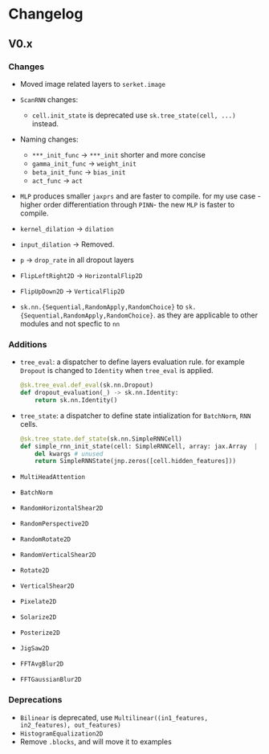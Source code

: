 # Changelog

## V0.x

### Changes

- Moved image related layers to `serket.image`

- `ScanRNN` changes:

  - `cell.init_state` is deprecated use `sk.tree_state(cell, ...)` instead.

- Naming changes:
  - `***_init_func` -> `***_init` shorter and more concise
  - `gamma_init_func` -> `weight_init`
  - `beta_init_func` -> `bias_init`
  - `act_func` -> `act`
- `MLP` produces smaller `jaxprs` and are faster to compile. for my use case -higher order differentiation through `PINN`- the new `MLP` is faster to compile.
- `kernel_dilation` -> `dilation`
- `input_dilation` -> Removed.
- `p` -> `drop_rate` in all dropout layers
- `FlipLeftRight2D` -> `HorizontalFlip2D`
- `FlipUpDown2D` -> `VerticalFlip2D`

- `sk.nn.{Sequential,RandomApply,RandomChoice}` to `sk.{Sequential,RandomApply,RandomChoice}`. as they are applicable to other modules and not specfic to `nn`

### Additions

- `tree_eval`: a dispatcher to define layers evaluation rule. for example `Dropout` is changed to `Identity` when `tree_eval` is applied.

  ```python
  @sk.tree_eval.def_eval(sk.nn.Dropout)
  def dropout_evaluation(_) -> sk.nn.Identity:
      return sk.nn.Identity()
  ```

- `tree_state`: a dispatcher to define state intialization for `BatchNorm`, `RNN` cells.

  ```python
  @sk.tree_state.def_state(sk.nn.SimpleRNNCell)
  def simple_rnn_init_state(cell: SimpleRNNCell, array: jax.Array  | None, **kwargs) -> SimpleRNNState:
      del kwargs # unused
      return SimpleRNNState(jnp.zeros([cell.hidden_features]))
  ```

- `MultiHeadAttention`
- `BatchNorm`
- `RandomHorizontalShear2D`
- `RandomPerspective2D`
- `RandomRotate2D`
- `RandomVerticalShear2D`
- `Rotate2D`
- `VerticalShear2D`
- `Pixelate2D`
- `Solarize2D`
- `Posterize2D`
- `JigSaw2D`
- `FFTAvgBlur2D`
- `FFTGaussianBlur2D`

### Deprecations

- `Bilinear` is deprecated, use `Multilinear((in1_features, in2_features), out_features)`
- `HistogramEqualization2D`
- Remove `.blocks`, and will move it to examples
